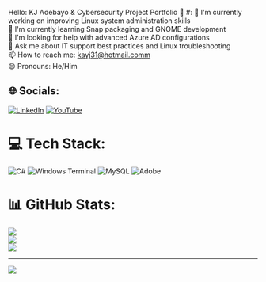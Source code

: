 Hello: KJ Adebayo & Cybersecurity Project Portfolio 🔐 #:
🔭 I'm currently working on improving Linux system administration skills<br>🌱 I'm currently learning Snap packaging and GNOME development<br>🤔 I'm looking for help with advanced Azure AD configurations<br>💬 Ask me about IT support best practices and Linux troubleshooting<br>📫 How to reach me: kayj31@hotmail.comm<br>😄 Pronouns: He/Him


## 🌐 Socials:
[![LinkedIn](https://img.shields.io/badge/LinkedIn-%230077B5.svg?logo=linkedin&logoColor=white)](https://linkedin.com/in/kjadebayo) [![YouTube](https://img.shields.io/badge/YouTube-%23FF0000.svg?logo=YouTube&logoColor=white)](https://youtube.com/@sudokj) 

# 💻 Tech Stack:
![C#](https://img.shields.io/badge/c%23-%23239120.svg?style=for-the-badge&logo=csharp&logoColor=white) ![Windows Terminal](https://img.shields.io/badge/Windows%20Terminal-%234D4D4D.svg?style=for-the-badge&logo=windows-terminal&logoColor=white) ![MySQL](https://img.shields.io/badge/mysql-4479A1.svg?style=for-the-badge&logo=mysql&logoColor=white) ![Adobe](https://img.shields.io/badge/adobe-%23FF0000.svg?style=for-the-badge&logo=adobe&logoColor=white)
# 📊 GitHub Stats:
![](https://github-readme-stats.vercel.app/api?username=kjadebayo&theme=dark&hide_border=true&include_all_commits=false&count_private=false)<br/>
![](https://github-readme-streak-stats.herokuapp.com/?user=kjadebayo&theme=dark&hide_border=true)<br/>
![](https://github-readme-stats.vercel.app/api/top-langs/?username=kjadebayo&theme=dark&hide_border=true&include_all_commits=false&count_private=false&layout=compact)

---
[![](https://visitcount.itsvg.in/api?id=kjadebayo&icon=0&color=0)](https://visitcount.itsvg.in)

<!-- Proudly created with GPRM ( https://gprm.itsvg.in ) -->
